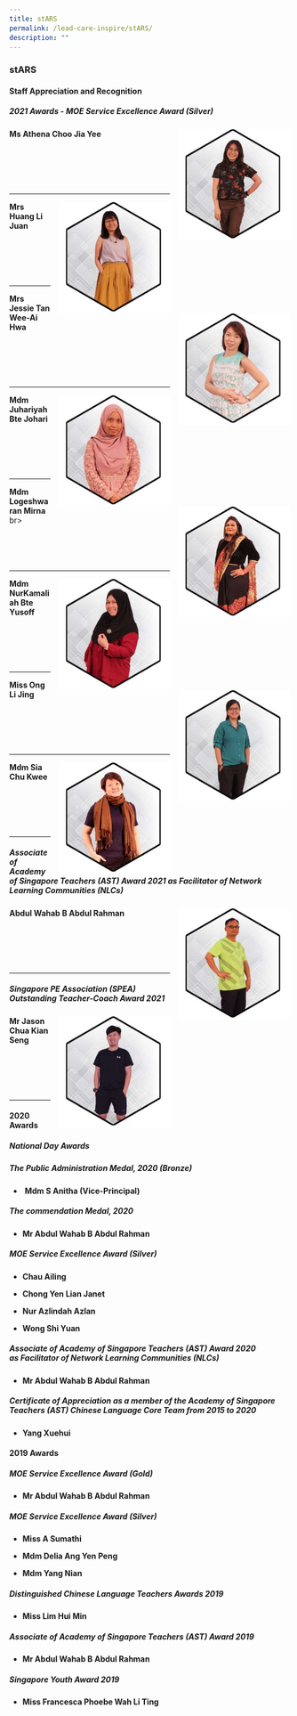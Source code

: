 ```yaml
---
title: stARS
permalink: /lead-care-inspire/stARS/
description: ""
---
```

### stARS

#### Staff Appreciation and Recognition

##### 2021 Awards - MOE Service Excellence Award (Silver)

<img src="/images/stars1.png" style="width:200px;height:200px;margin-left:15px;" align = "right"> **Ms Athena Choo Jia Yee** <br><br><br><br><br><br>

* * *

<img src="/images/stars2.png" style="width:200px;height:200px;margin-left:15px;" align = "right"> **Mrs Huang Li Juan** <br><br><br><br><br><br>

* * *

<img src="/images/stars3.png" style="width:200px;height:200px;margin-left:15px;" align = "right"> **Mrs Jessie Tan Wee-Ai Hwa** <br><br><br><br><br><br>

* * *

<img src="/images/stars4.png" style="width:200px;height:200px;margin-left:15px;" align = "right"> **Mdm Juhariyah Bte Johari** <br><br><br><br><br><br>

* * *

<img src="/images/stars5.png" style="width:200px;height:200px;margin-left:15px;" align = "right"> **Mdm Logeshwaran Mirna** br><br><br><br><br><br>

* * *

<img src="/images/stars6.png" style="width:200px;height:200px;margin-left:15px;" align = "right"> **Mdm NurKamaliah Bte Yusoff** <br><br><br><br><br><br>

* * *

<img src="/images/stars7.png" style="width:200px;height:200px;margin-left:15px;" align = "right"> **Miss Ong Li Jing** <br><br><br><br><br><br>

* * *

<img src="/images/stars8.png" style="width:200px;height:200px;margin-left:15px;" align = "right"> **Mdm Sia Chu Kwee** <br><br><br><br><br><br>

* * *

##### Associate of Academy of Singapore Teachers (AST) Award 2021 as Facilitator of Network Learning Communities (NLCs)

<img src="/images/stars9.png" style="width:200px;height:200px;margin-left:15px;" align = "right"> **Abdul Wahab B Abdul Rahman** <br><br><br><br><br><br>

* * *

##### Singapore PE Association (SPEA) Outstanding Teacher-Coach Award 2021

<img src="/images/stars10.png" style="width:200px;height:200px;margin-left:15px;" align = "right"> **Mr Jason Chua Kian Seng** <br><br><br><br><br><br>

* * *

#### 2020 Awards

##### National Day Awards

##### The Public Administration Medal, 2020 (Bronze)

*    **Mdm S Anitha (Vice-Principal)**   
    

##### The commendation Medal, 2020

*   **Mr Abdul Wahab B Abdul Rahman**


##### MOE Service Excellence Award (Silver)

*   **Chau Ailing**

*   **Chong Yen Lian Janet**

*   **Nur Azlindah Azlan**

*   **Wong Shi Yuan**

##### Associate of Academy of Singapore Teachers (AST) Award 2020 as Facilitator of Network Learning Communities (NLCs)


*   **Mr Abdul Wahab B Abdul Rahman**



##### Certificate of Appreciation as a member of the Academy of Singapore Teachers (AST) Chinese Language Core Team from 2015 to 2020



*   **Yang Xuehui**

  

#### 2019 Awards  

##### MOE Service Excellence Award (Gold)

*   **Mr Abdul Wahab B Abdul Rahman**

  
##### MOE Service Excellence Award (Silver)

*   **Miss A Sumathi**

*   **Mdm Delia Ang Yen Peng**

*   **Mdm Yang Nian**


##### Distinguished Chinese Language Teachers Awards 2019 

*   **Miss Lim Hui Min**


##### Associate of Academy of Singapore Teachers (AST) Award 2019
 

*   **Mr Abdul Wahab B Abdul Rahman**

  

##### Singapore Youth Award 2019 
 

*   **Miss Francesca Phoebe Wah Li Ting**